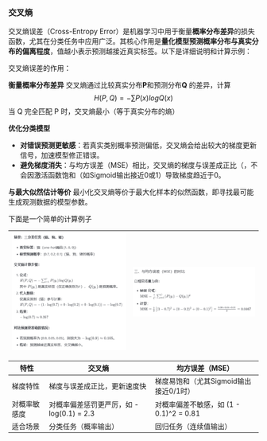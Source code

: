 ### 交叉熵

交叉熵误差（Cross-Entropy Error）是机器学习中用于衡量**概率分布差异**的损失函数，尤其在分类任务中应用广泛。其核心作用是**量化模型预测概率分布与真实分布的偏离程度**，值越小表示预测越接近真实标签。以下是详细说明和计算示例：

交叉熵误差的作用：

**衡量概率分布差异**
 交叉熵通过比较真实分布**P**和预测分布**Q**  的差异，计算 
$$
H(P,Q)=−∑P(x)logQ(x)
$$
当 Q 完全匹配 P 时，交叉熵最小（等于真实分布的熵）

**优化分类模型**

- **对错误预测更敏感**：若真实类别概率预测偏低，交叉熵会给出较大的梯度更新信号，加速模型修正错误。
- **避免梯度消失**：与均方误差（MSE）相比，交叉熵的梯度与误差成正比（，不会因激活函数饱和（如Sigmoid输出接近0或1）导致梯度趋近于0。

**与最大似然估计等价**
 最小化交叉熵等价于最大化样本的似然函数，即寻找最可能生成观测数据的模型参数。

下面是一个简单的计算例子

| ![image-20250630165637948](assets/dl/image-20250630165637948.png) | ![image-20250630165701370](assets/dl/image-20250630165701370.png) |
| ------------------------------------------------------------ | ------------------------------------------------------------ |

| **特性**     | **交叉熵**                               | **均方误差（MSE）**                     |
| ------------ | ---------------------------------------- | --------------------------------------- |
| 梯度特性     | 梯度与误差成正比，更新速度快             | 梯度易饱和（尤其Sigmoid输出接近0/1时）  |
| 对概率敏感度 | 对概率偏差惩罚更严厉，如 -log(0.1) = 2.3 | 对概率偏差不敏感，如 (1 - 0.1)^2 = 0.81 |
| 适合场景     | 分类任务（概率输出）                     | 回归任务（连续值输出）                  |

